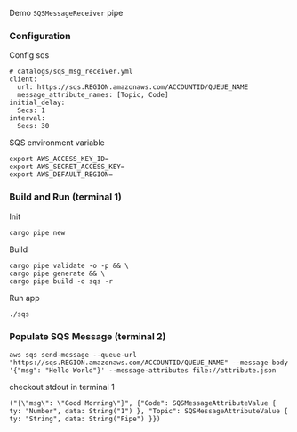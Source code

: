 Demo `SQSMessageReceiver` pipe
### Configuration
Config sqs
```
# catalogs/sqs_msg_receiver.yml
client:
  url: https://sqs.REGION.amazonaws.com/ACCOUNTID/QUEUE_NAME
  message_attribute_names: [Topic, Code]
initial_delay:
  Secs: 1
interval:
  Secs: 30
```
SQS environment variable
```
export AWS_ACCESS_KEY_ID=
export AWS_SECRET_ACCESS_KEY=
export AWS_DEFAULT_REGION=
```
### Build and Run (terminal 1)
Init
```
cargo pipe new
```
Build
```
cargo pipe validate -o -p && \
cargo pipe generate && \
cargo pipe build -o sqs -r
```
Run app
```
./sqs
```
### Populate SQS Message (terminal 2)
```
aws sqs send-message --queue-url "https://sqs.REGION.amazonaws.com/ACCOUNTID/QUEUE_NAME" --message-body '{"msg": "Hello World"}' --message-attributes file://attribute.json
```
checkout stdout in terminal 1
```
("{\"msg\": \"Good Morning\"}", {"Code": SQSMessageAttributeValue { ty: "Number", data: String("1") }, "Topic": SQSMessageAttributeValue { ty: "String", data: String("Pipe") }})
```